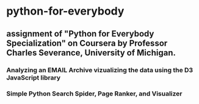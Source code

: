 # python-for-everybody

## assignment of "Python for Everybody Specialization" on Coursera by Professor Charles Severance, University of Michigan.

### Analyzing an EMAIL Archive vizualizing the data using the D3 JavaScript library

### Simple Python Search Spider, Page Ranker, and Visualizer
